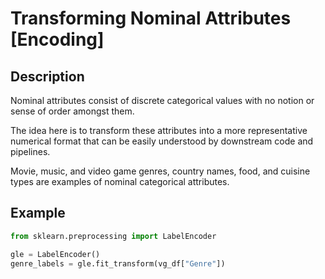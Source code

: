 # Transforming Nominal Attributes [Encoding]

## Description

Nominal attributes consist of discrete categorical values with no notion or sense of order amongst them.

The idea here is to transform these attributes into a more representative numerical format that can be easily understood by downstream code and pipelines.

Movie, music, and video game genres, country names, food, and cuisine types are examples of nominal categorical attributes.

## Example

```python
from sklearn.preprocessing import LabelEncoder

gle = LabelEncoder()
genre_labels = gle.fit_transform(vg_df["Genre"])
```
